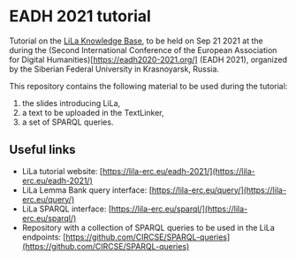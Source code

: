 # EADH 2021 tutorial

Tutorial on the [LiLa Knowledge Base](https://lila-erc.eu/), to be held on Sep 21 2021 at the during the (Second International Conference of the European Association for Digital Humanities)[https://eadh2020-2021.org/] (EADH 2021), organized by the Siberian Federal University in Krasnoyarsk, Russia.

This repository contains the following material to be used during the tutorial:
1. the slides introducing LiLa,
2. a text to be uploaded in the TextLinker,
3. a set of SPARQL queries.

## Useful links
- LiLa tutorial website: [https://lila-erc.eu/eadh-2021/](https://lila-erc.eu/eadh-2021/)  
- LiLa Lemma Bank query interface: [https://lila-erc.eu/query/](https://lila-erc.eu/query/)
- LiLa SPARQL interface: [https://lila-erc.eu/sparql/](https://lila-erc.eu/sparql/)  
- Repository with a collection of SPARQL queries to be used in the LiLa endpoints: [https://github.com/CIRCSE/SPARQL-queries](https://github.com/CIRCSE/SPARQL-queries)
